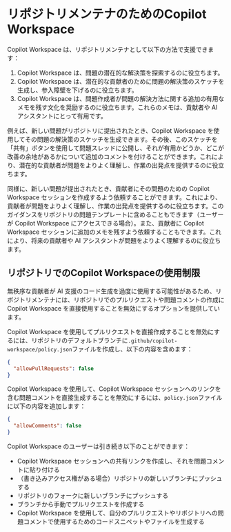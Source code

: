 # リポジトリメンテナのためのCopilot Workspace

Copilot Workspace は、リポジトリメンテナとして以下の方法で支援できます：

1. Copilot Workspace は、問題の潜在的な解決策を探索するのに役立ちます。
2. Copilot Workspace は、潜在的な貢献者のために問題の解決策のスケッチを生成し、参入障壁を下げるのに役立ちます。
3. Copilot Workspace は、問題作成者が問題の解決方法に関する追加の有用なメモを残す文化を奨励するのに役立ちます。これらのメモは、貢献者や AI アシスタントにとって有用です。

例えば、新しい問題がリポジトリに提出されたとき、Copilot Workspace を使用してその問題の解決策のスケッチを生成できます。その後、このスケッチを「共有」ボタンを使用して問題スレッドに公開し、それが有用かどうか、どこが改善の余地があるかについて追加のコメントを付けることができます。これにより、潜在的な貢献者が問題をよりよく理解し、作業の出発点を提供するのに役立ちます。

同様に、新しい問題が提出されたとき、貢献者にその問題のための Copilot Workspace セッションを作成するよう依頼することができます。これにより、貢献者が問題をよりよく理解し、作業の出発点を提供するのに役立ちます。このガイダンスをリポジトリの問題テンプレートに含めることもできます（ユーザーが Copilot Workspace にアクセスできる場合）。また、貢献者に Copilot Workspace セッションに追加のメモを残すよう依頼することもできます。これにより、将来の貢献者や AI アシスタントが問題をよりよく理解するのに役立ちます。

## リポジトリでのCopilot Workspaceの使用制限

無秩序な貢献者が AI 支援のコード生成を過度に使用する可能性があるため、リポジトリメンテナには、リポジトリでのプルリクエストや問題コメントの作成に Copilot Workspace を直接使用することを無効にするオプションを提供しています。

Copilot Workspace を使用してプルリクエストを直接作成することを無効にするには、リポジトリのデフォルトブランチに`.github/copilot-workspace/policy.json`ファイルを作成し、以下の内容を含めます：

```json
{
  "allowPullRequests": false
}
```

Copilot Workspace を使用して、Copilot Workspace セッションへのリンクを含む問題コメントを直接生成することを無効にするには、`policy.json`ファイルに以下の内容を追加します：

```json
{
  "allowComments": false
}
```

Copilot Workspace のユーザーは引き続き以下のことができます：

- Copilot Workspace セッションへの共有リンクを作成し、それを問題コメントに貼り付ける
- （書き込みアクセス権がある場合）リポジトリの新しいブランチにプッシュする
- リポジトリのフォークに新しいブランチにプッシュする
- ブランチから手動でプルリクエストを作成する
- Copilot Workspace を使用して、自分のプルリクエストやリポジトリへの問題コメントで使用するためのコードスニペットやファイルを生成する

